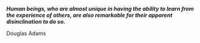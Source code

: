 _**Human beings, who are almost unique in having the ability to learn from the experience of others, are also remarkable for their apparent disinclination to do so.**_

Douglas Adams